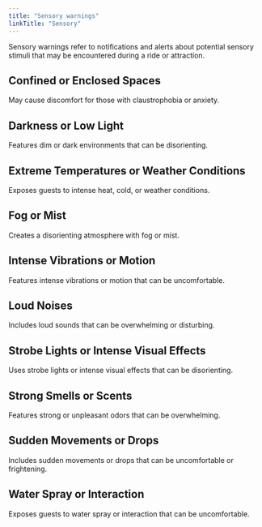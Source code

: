 ```yaml
---
title: "Sensory warnings"
linkTitle: "Sensory"
---
```


Sensory warnings refer to notifications and alerts about potential sensory stimuli that may be encountered during a ride or attraction.

## Confined or Enclosed Spaces
May cause discomfort for those with claustrophobia or anxiety.

## Darkness or Low Light
Features dim or dark environments that can be disorienting.

## Extreme Temperatures or Weather Conditions
Exposes guests to intense heat, cold, or weather conditions.

## Fog or Mist
Creates a disorienting atmosphere with fog or mist.

## Intense Vibrations or Motion
Features intense vibrations or motion that can be uncomfortable.

## Loud Noises
Includes loud sounds that can be overwhelming or disturbing.

## Strobe Lights or Intense Visual Effects
Uses strobe lights or intense visual effects that can be disorienting.

## Strong Smells or Scents
Features strong or unpleasant odors that can be overwhelming.

## Sudden Movements or Drops
Includes sudden movements or drops that can be uncomfortable or frightening.

## Water Spray or Interaction
Exposes guests to water spray or interaction that can be uncomfortable.
